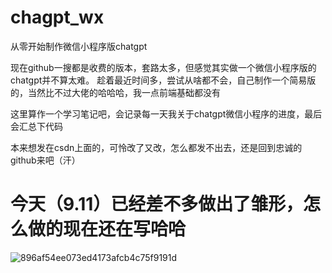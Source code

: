 # chagpt_wx
从零开始制作微信小程序版chatgpt

现在github一搜都是收费的版本，套路太多，但感觉其实做一个微信小程序版的chatgpt并不算太难。
趁着最近时间多，尝试从啥都不会，自己制作一个简易版的，当然比不过大佬的哈哈哈，我一点前端基础都没有

这里算作一个学习笔记吧，会记录每一天我关于chatgpt微信小程序的进度，最后会汇总下代码

本来想发在csdn上面的，可怜改了又改，怎么都发不出去，还是回到忠诚的github来吧（汗）

# 今天（9.11）已经差不多做出了雏形，怎么做的现在还在写哈哈
![896af54ee073ed4173afcb4c75f9191d](https://github.com/ccdou/chagpt_wx/assets/44962328/3981a5b3-d3fa-4197-ab1c-f9f9a3559735)

